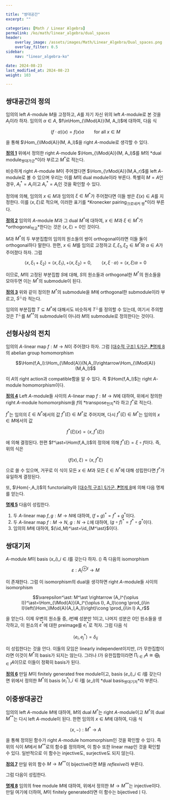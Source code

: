 ```yaml
---

title: "쌍대공간"
excerpt: ""

categories: [Math / Linear Algebra]
permalink: /ko/math/linear_algebra/dual_spaces
header:
    overlay_image: /assets/images/Math/Linear_Algebra/Dual_spaces.png
    overlay_filter: 0.5
sidebar: 
    nav: "linear_algebra-ko"

date: 2024-08-23
last_modified_at: 2024-08-23
weight: 103

---
```


## 쌍대공간의 정의

임의의 left $A$-module $M$을 고정하고, $A$를 자기 자신 위의 left $A$-module로 본 것을 $A_l$이라 하자. 임의의 $\alpha\in A$, $f\in\Hom_{\lMod{A}}(M, A_l)$에 대하여, 다음 식

$$(f\cdot\alpha)(x)=f(x)\alpha\qquad\text{for all $x\in M$}$$

을 통해 $\Hom_{\lMod{A}}(M, A_l)$을 right $A$-module로 생각할 수 있다. 

<div class="definition" markdown="1">

<ins id="def1">**정의 1**</ins> 위에서 정의한 right $A$-module $\Hom_{\lMod{A}}(M, A_l)$를 $M$의 *dual module<sub>쌍대가군</sub>*이라 부르고 $M^\ast$로 적는다.

</div>

비슷하게 right $A$-module $M$이 주어졌다면 $\Hom_{\rMod{A}}(M,A_r)$를 left $A$-module로 볼 수 있으며 우리는 이를 $M$의 dual module이라 부른다. 특별히 $M=A$인 경우, $A_l^\ast=A_r$이고 $A_r^\ast=A_l$인 것을 확인할 수 있다. 

정의에 의해, 임의의 $x\in M$과 임의의 $\xi\in M^\ast$가 주어졌다면 이들 쌍은 $\xi(x)\in A$를 지정한다. 이를 $\langle x, \xi\rangle$로 적으며, 이러한 표기를 *Kronecker pairing<sub>크로네커 쌍</sub>*이라 부른다. 

<div class="definition" markdown="1">

<ins id="def2">**정의 2**</ins> 임의의 $A$-module $M$과 그 dual $M^\ast$에 대하여, $x\in M$과 $\xi\in M^\ast$가 *orthogonal<sub>작교</sub>*한다는 것은 $\langle x,\xi\rangle=0$인 것이다.

</div>

$M$과 $M^\ast$의 두 부분집합의 임의의 원소들의 쌍이 orthogonal이라면 이들 둘이 orthogonal하다 말한다. 한편, $x\in M$를 임의로 고정하고 $\xi,\xi_1,\xi_2\in M^\ast$와 $\alpha\in A$가 주어졌다 하자. 그럼

$$\langle x, \xi_1+\xi_2\rangle=\langle x, \xi_1\rangle,+\langle x,\xi_2\rangle=0,\qquad \langle x,\xi\cdot\alpha\rangle=\langle x,\xi\rangle\alpha=0$$

이므로, $M$의 고정된 부분집합 $S$에 대해, $S$의 원소들과 orthogonal한 $M^\ast$의 원소들을 모아두면 이는 $M^\ast$의 submodule이 된다.

<div class="definition" markdown="1">

<ins id="def3">**정의 3**</ins> 위와 같이 정의한 $M^\ast$의 submodule을 $M$에 orthogonal한 submodule이라 부르고, $S^\perp$라 적는다.

</div>

임의의 부분집합 $T\subseteq M^\ast$에 대해서도 비슷하게 $T^\perp$를 정의할 수 있는데, 여기서 주의할 것은 $T^\perp$를 $M^{\ast\ast}$의 submodule이 아니라 $M$의 submodule로 정의한다는 것이다. 

## 선형사상의 전치

임의의 $A$-linear map $f:M \rightarrow N$이 주어졌다 하자. 그럼 [\[대수적 구조\] §가군, ⁋명제 8](/ko/math/algebraic_structures/modules#prop8)의 abelian group homomorphism

$$\Hom(f,A_l):\Hom_{\lMod{A}}(N,A_l)\rightarrow\Hom_{\lMod{A}}(M,A_l)$$

이 $A$의 right action과 compatible함을 알 수 있다. 즉 $\Hom(f,A_l)$는 right $A$-module homomorphism이다.

<div class="definition" markdown="1">

<ins id="def4">**정의 4**</ins> Left $A$-module들 사이의 $A$-linear map $f:M \rightarrow N$에 대하여, 위에서 정의한 right $A$-module homomorphism을 $f$의 *transpose<sub>전치</sub>*라 하고 $f^\ast$로 적는다.

</div>

$f^\ast$는 임의의 $\xi\in N^\ast$에서의 값 $f^\ast(\xi)\in M^\ast$로 주어지며, 다시 $f^\ast(\xi)\in M^\ast$는 임의의 $x\in M$에서의 값 

$$f^\ast(\xi)(x)=\langle x, f^\ast(\xi)\rangle$$

에 의해 결정된다. 한편 $f^\ast=\Hom(f,A_l)$의 정의에 의해 $f^\ast(\xi)=\xi\circ f$이다. 즉, 위의 식은

$$\langle f(x),\xi\rangle=\langle x, f^\ast\xi\rangle$$

으로 쓸 수 있으며, 거꾸로 이 식이 모든 $x\in M$과 모든 $\xi\in N^\ast$에 대해 성립한다면 $f^\ast$가 유일하게 결정된다. 

또, $\Hom(-,A_l)$의 functoriality와 [\[대수적 구조\] §가군, ⁋명제 8](/ko/math/algebraic_structures/modules#prop8)에 의해 다음 명제를 얻는다. 

<div class="proposition" markdown="1">

<ins id="prop5">**명제 5**</ins> 다음이 성립한다.

1. 두 $A$-linear map $f,g:M \rightarrow N$에 대하여, $(f+g)^\ast=f^\ast+g^\ast$이다.
2. 두 $A$-linear map $f:M \rightarrow N$, $g:N \rightarrow L$에 대하여, $(g\circ f)^\ast=f^\ast\circ g^\ast$이다.
3. 임의의 $M$에 대하여, $(\id_M)^\ast=\id_{M^\ast}$이다.

</div>

## 쌍대기저

$A$-module $M$이 basis $(x\_i)\_{i\in I}$를 갖는다 하자. () 즉 다음의 isomorphism

$$\varepsilon: A_l^{\oplus I} \rightarrow M$$

이 존재한다. 그럼 이 isomorphism의 dual을 생각하면 right $A$-module들 사이의 isomorphism

$$\varepsilon^\ast: M^\ast \rightarrow (A_l^{\oplus I})^\ast=\Hom_{\lMod{A}}(A_l^{\oplus I}, A_l)\cong \prod_{i\in I}\left(\Hom_\lMod{A}(A_l,A_l)\right)\cong \prod_{i\in I} A_r$$

을 얻는다. 이제 우변의 원소들 중, $i$번째 성분만 $1$이고, 나머지 성분은 $0$인 원소들을 생각하고, 이 원소의 $\varepsilon^\ast$에 대한 preimage를 $e_i^\ast$로 적자. 그럼 다음 식

$$\langle e_i, e_j^\ast\rangle=\delta_{ij}$$

이 성립한다는 것을 안다. 이들의 모임은 linearly independent이지만, $I$가 무한집합이라면 이것이 $M^\ast$의 basis가 되지는 않는다. 그러나 $I$가 유한집합이라면 $\prod_{i\in I} A\cong \bigoplus_{i\in I}A$이므로 이들이 정확히 basis가 된다. 

<div class="definition" markdown="1">

<ins id="def6">**정의 6**</ins> 만일 $M$이 finitely generated free module이고, basis $(e\_i)\_{i\in I}$를 갖는다면 위에서 정의한 $M^\ast$의 basis $(e_i^\ast)\_{i\in I}$를 $(e\_i)$의 *dual basis<sub>쌍대기저</sub>*라 부른다.

</div>


## 이중쌍대공간

임의의 left $A$-module $M$에 대하여, $M$의 dual $M^\ast$는 right $A$-module이고 $M^\ast$의 dual $M^{\ast\ast}$는 다시 left $A$-module이 된다. 한편 임의의 $x\in M$에 대하여, 다음 식

$$\langle x,-\rangle: M^\ast \rightarrow A$$

을 통해 정의된 함수가 right $A$-module homomorphism인 것을 확인할 수 있다. 즉 위의 식이 $M$에서 $M^{\ast\ast}$로의 함수를 정의하며, 이 함수 또한 linear map인 것을 확인할 수 있다. 일반적으로 이 함수는 injective도, surjective도 되지 않는다.

<div class="definition" markdown="1">

<ins id="def7">**정의 7**</ins> 만일 위의 함수 $M \rightarrow M^{\ast\ast}$이 bijective라면 $M$을 *reflexive*라 부른다.

</div>

그럼 다음이 성립한다.

<div class="proposition" markdown="1">

<ins id="prop8">**명제 8**</ins> 임의의 free module $M$에 대하여, 위에서 정의한 $M \rightarrow M^{\ast\ast}$는 injective이다. 만일 여기에 더하여, $M$이 finitely generated라면 이 함수는 bijectivedㅣ다.

</div>

